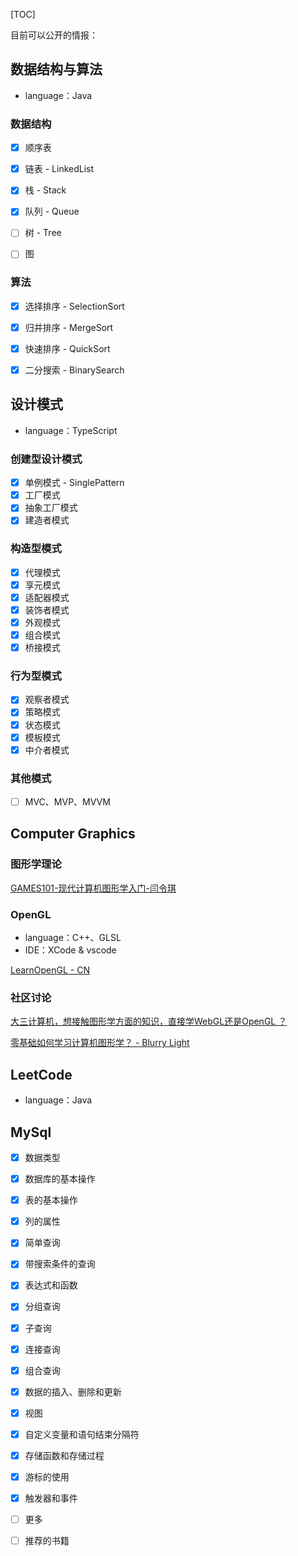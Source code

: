[TOC]



目前可以公开的情报：

## 数据结构与算法

+ language：Java

### 数据结构

+ [x] 顺序表

+ [x] 链表 - LinkedList

+ [x] 栈 - Stack

+ [x] 队列 - Queue

+ [ ] 树 - Tree

+ [ ] 图

  

### 算法

+ [x] 选择排序 - SelectionSort
+ [x] 归并排序 - MergeSort
+ [x] 快速排序 - QuickSort
+ [x] 二分搜索 - BinarySearch



## 设计模式

+ language：TypeScript

### 创建型设计模式

+ [x] 单例模式 - SinglePattern
+ [x] 工厂模式
+ [x] 抽象工厂模式
+ [x] 建造者模式

### 构造型模式

+ [x] 代理模式
+ [x] 享元模式
+ [x] 适配器模式
+ [x] 装饰者模式
+ [x] 外观模式
+ [x] 组合模式
+ [x] 桥接模式

### 行为型模式

+ [x] 观察者模式
+ [x] 策略模式
+ [x] 状态模式
+ [x] 模板模式
+ [x] 中介者模式

### 其他模式

+ [ ] MVC、MVP、MVVM



## Computer Graphics

### 图形学理论

[GAMES101-现代计算机图形学入门-闫令琪](https://www.bilibili.com/video/BV1X7411F744?p=3)

### OpenGL

+ language：C++、GLSL
+ IDE：XCode & vscode

[LearnOpenGL - CN](https://learnopengl-cn.github.io/intro/)

### 社区讨论

[大三计算机，想接触图形学方面的知识，直接学WebGL还是OpenGL ？](https://www.zhihu.com/question/422713076)

[零基础如何学习计算机图形学？ - Blurry Light](https://www.zhihu.com/question/41468803/answer/1322562695)







## LeetCode

+ language：Java

## MySql

+ [x] 数据类型
+ [x] 数据库的基本操作
+ [x] 表的基本操作
+ [x] 列的属性
+ [x] 简单查询
+ [x] 带搜索条件的查询
+ [x] 表达式和函数
+ [x] 分组查询
+ [x] 子查询
+ [x] 连接查询
+ [x] 组合查询
+ [x] 数据的插入、删除和更新
+ [x] 视图
+ [x] 自定义变量和语句结束分隔符
+ [x] 存储函数和存储过程
+ [x] 游标的使用
+ [x] 触发器和事件
+ [ ] 更多
+ [ ] 推荐的书籍



